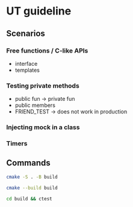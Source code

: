 # UT guideline

## Scenarios

### Free functions / C-like APIs

- interface
- templates

### Testing private methods

- public fun -> private fun
- public members
- FRIEND_TEST -> does not work in production

### Injecting mock in a class

### Timers

## Commands

```bash
cmake -S . -B build
```

```bash
cmake --build build
```

```bash
cd build && ctest
```
